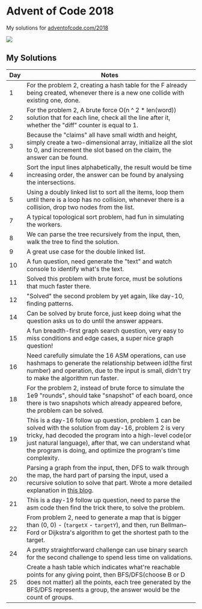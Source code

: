 # Advent of Code 2018
My solutions for [adventofcode.com/2018](https://adventofcode.com/2018)

![](https://user-images.githubusercontent.com/10692276/50415041-fd429480-086c-11e9-8f6d-0e19ce13b984.png)

## My Solutions
| Day | Notes |
|---|-------|
| 1  | For the problem 2, creating a hash table for the F already being created, whenever there is a new one collide with existing one, done.|
| 2  | For the problem 2, A brute force O(n ^ 2 * len(word)) solution that for each line, check all the line after it, whether the "diff" counter is equal to 1.|
| 3  | Because the "claims" all have small width and height, simply create a two-dimensional array, initialize all the slot to 0, and increment the slot based on the claim, the answer can be found.|
| 4  | Sort the input lines alphabetically, the result would be time increasing order, the answer can be found by analysing the intersections.|
| 5  | Using a doubly linked list to sort all the items, loop them until there is a loop has no collision, whenever there is a collision, drop two nodes from the list.|
| 7  | A typical topological sort problem, had fun in simulating the workers. |
| 8  | We can parse the tree recursively from the input, then, walk the tree to find the solution. |
| 9  | A great use case for the double linked list. |
| 10 | A fun question, need generate the "text" and watch console to identify what's the text. |
| 11 | Solved this problem with brute force, must be solutions that much faster there. |
| 12 | "Solved" the second problem by yet again, like day-10, finding patterns. |
| 14 | Can be solved by brute force, just keep doing what the question asks us to do until the answer appears.|
| 15 | A fun breadth-first graph search question, very easy to miss conditions and edge cases, a super nice graph question!|
| 16 | Need carefully simulate the 16 ASM operations, can use hashmaps to generate the relationship between id(the first number) and operation, due to the input is small, didn't try to make the algorithm run faster.|
| 18 | For the problem 2, instead of brute force to simulate the 1e9 "rounds", should take "snapshot" of each board, once there is two snapshots which already appeared before, the problem can be solved.|
| 19 | This is a day-16 follow up question, problem 1 can be solved with the solution from day-16, problem 2 is very tricky, had decoded the program into a high-level code(or just natural language), after that, we can understand what the program is doing, and optimize the program's time complexity.|
| 20 | Parsing a graph from the input, then, DFS to walk through the map, the hard part of parsing the input, used a recursive solution to solve that part. Wrote a more detailed explanation in [this blog](https://medium.com/@davidguandev/aoc-2018-day-20-a-regular-map-1ef024e85c22).|
| 21 | This is a day-19 follow up question, need to parse the asm code then find the trick there, to solve the problem.|
| 22 | From problem 2, need to generate a map that is bigger than (0, 0) - (`targetX` - `targetY`), and then, run Bellman–Ford or Dijkstra's algorithm to get the shortest path to the target.|
| 24 | A pretty straightforward challenge can use binary search for the second challenge to spend less time on validations.|
| 25 | Create a hash table which indicates what're reachable points for any giving point, then BFS/DFS(choose B or D does not matter) all the points, each tree generated by the BFS/DFS represents a group, the answer would be the count of groups. |

